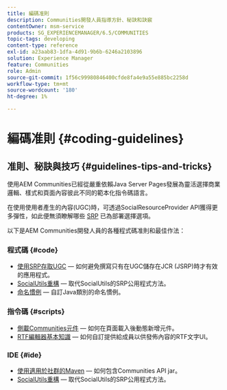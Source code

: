```yaml
---
title: 編碼准則
description: Communities開發人員指導方針、秘訣和訣竅
contentOwner: msm-service
products: SG_EXPERIENCEMANAGER/6.5/COMMUNITIES
topic-tags: developing
content-type: reference
exl-id: a23aab83-1dfa-4d91-9b6b-6246a2103896
solution: Experience Manager
feature: Communities
role: Admin
source-git-commit: 1f56c99980846400cfde8fa4e9a55e885bc2258d
workflow-type: tm+mt
source-wordcount: '180'
ht-degree: 1%

---
```


# 編碼准則 {#coding-guidelines}

## 准則、秘訣與技巧 {#guidelines-tips-and-tricks}

使用AEM Communities已經從嚴重依賴Java Server Pages發展為靈活選擇商業邏輯、樣式和頁面內容彼此不同的範本化指令碼語言。

在使用使用者產生的內容(UGC)時，可透過SocialResourceProvider API獲得更多彈性，如此便無須瞭解哪些 [SRP](srp.md) 已為部署選擇選項。

以下是AEM Communities開發人員的各種程式碼准則和最佳作法：

### 程式碼 {#code}

* [使用SRP存取UGC](accessing-ugc-with-srp.md)  — 如何避免撰寫只有在UGC儲存在JCR (JSRP)時才有效的應用程式。
* [SocialUtils重構](socialutils.md)  — 取代SocialUtils的SRP公用程式方法。
* [命名慣例](naming-conventions.md)  — 自訂Java類別的命名慣例。

### 指令碼 {#scripts}

* [側載Communities元件](sideloading.md)  — 如何在頁面載入後動態新增元件。
* [RTF編輯器基本知識](rte.md)  — 如何自訂提供給成員以供發佈內容的RTF文字UI。

### IDE {#ide}

* [使用適用於社群的Maven](maven.md)  — 如何包含Communities API jar。
* [SocialUtils重構](socialutils.md)  — 取代SocialUtils的SRP公用程式方法。

